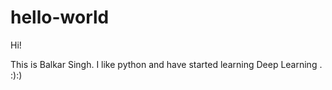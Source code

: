 # hello-world

Hi!

This is Balkar Singh. I like python and have started learning Deep Learning .  :):)
